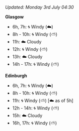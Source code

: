 *Updated: Monday 3rd July 04:30*

**Glasgow**

* 6h, 7h: :cyclone: Windy (:cloud:)
* 8h - 10h: :cyclone: Windy (:partly_sunny:)
* 11h: :cloud: Cloudy
* 12h: :cyclone: Windy (:partly_sunny:)
* 13h: :cloud: Cloudy
* 14h - 17h: :cyclone: Windy (:partly_sunny:)

**Edinburgh**

* 6h, 7h: :cyclone: Windy (:cloud:)
* 8h - 10h: :cyclone: Windy (:partly_sunny:)
* 11h: :cyclone: Windy (:partly_sunny:) [:cloud: as of 5h]
* 12h - 14h: :cyclone: Windy (:partly_sunny:)
* 15h: :cloud: Cloudy
* 16h, 17h: :cyclone: Windy (:partly_sunny:)
